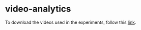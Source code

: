 # video-analytics


To download the videos used in the experiments, follow this [link](https://drive.google.com/drive/folders/1eOw443_Fb8ePM95IvQWMrlK3476x3fcq?usp=sharing).